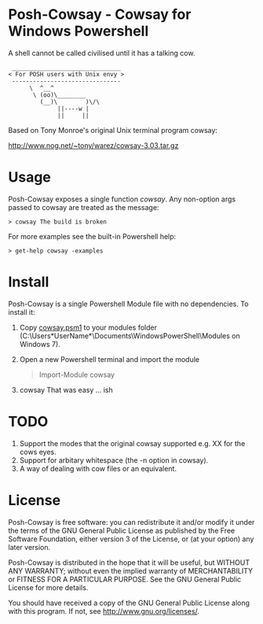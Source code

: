 Posh-Cowsay - Cowsay for Windows Powershell
===========================================
A shell cannot be called civilised until it has a talking cow.

     _______________________________
    < For POSH users with Unix envy >
     -------------------------------
          \  ^__^             
           \ (oo)\________    
             (__)\        )\/\
                  ||----w |   
                  ||     ||   

Based on Tony Monroe's original Unix terminal program cowsay:

http://www.nog.net/~tony/warez/cowsay-3.03.tar.gz

Usage
=====
Posh-Cowsay exposes a single function *cowsay*. Any non-option args passed to cowsay are treated as the message:

    > cowsay The build is broken

For more examples see the built-in Powershell help:

    > get-help cowsay -examples

Install
=======
Posh-Cowsay is a single Powershell Module file with no dependencies. To install it:

1. Copy [cowsay.psm1](https://raw.github.com/kanej/posh-cowsay/master/cowsay.psm1) to your modules folder (C:\Users\*UserName*\Documents\WindowsPowerShell\Modules on Windows 7).

2. Open a new Powershell terminal and import the module

    > Import-Module cowsay

3. cowsay That was easy ... ish

TODO
====
1. Support the modes that the original cowsay supported e.g. XX for the cows eyes.
2. Support for arbitary whitespace (the -n option in cowsay).
3. A way of dealing with cow files or an equivalent.

License
=======
Posh-Cowsay is free software: you can redistribute it and/or modify
it under the terms of the GNU General Public License as published by
the Free Software Foundation, either version 3 of the License, or
(at your option) any later version.

Posh-Cowsay is distributed in the hope that it will be useful,
but WITHOUT ANY WARRANTY; without even the implied warranty of
MERCHANTABILITY or FITNESS FOR A PARTICULAR PURPOSE.  See the
GNU General Public License for more details.

You should have received a copy of the GNU General Public License
along with this program.  If not, see <http://www.gnu.org/licenses/>.
